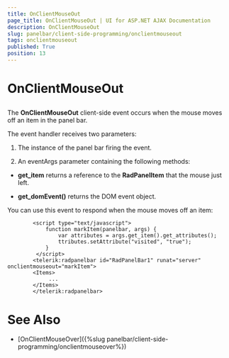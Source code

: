 ```yaml
---
title: OnClientMouseOut
page_title: OnClientMouseOut | UI for ASP.NET AJAX Documentation
description: OnClientMouseOut
slug: panelbar/client-side-programming/onclientmouseout
tags: onclientmouseout
published: True
position: 13
---
```


# OnClientMouseOut



## 

The __OnClientMouseOut__ client-side event occurs when the mouse moves off an item in the panel bar.

The event handler receives two parameters:

1. The instance of the panel bar firing the event.

1. An eventArgs parameter containing the following methods:

* __get_item__ returns a reference to the __RadPanelItem__ that the mouse just left.

* __get_domEvent()__ returns the DOM event object.

You can use this event to respond when the mouse moves off an item:

````ASPNET
	    <script type="text/javascript">
	        function markItem(panelbar, args) {
	            var attributes = args.get_item().get_attributes();
	            ttributes.setAttribute("visited", "true");
	        }
	     </script>
	    <telerik:radpanelbar id="RadPanelBar1" runat="server" onclientmouseout="markItem">    
	    <Items>
	         ...    
	    </Items>
	    </telerik:radpanelbar>
````



# See Also

 * [OnClientMouseOver]({%slug panelbar/client-side-programming/onclientmouseover%})
